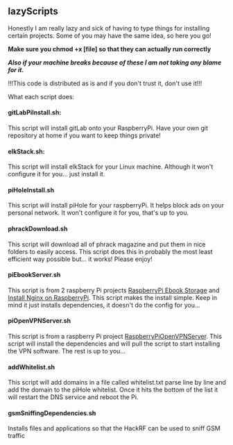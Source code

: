 ## lazyScripts
Honestly I am really lazy and sick of having to type things for installing certain projects. 
Some of you may have the same idea, so here you go!

**Make sure you chmod +x [file] so that they can actually run correctly**

**_Also if your machine breaks because of these I am not taking any blame for it._**

!!!This code is distributed as is and if you don't trust it, don't use it!!!

What each script does:

#### gitLabPiInstall.sh:
This script will install gitLab onto your RaspberryPi. Have your own git repository at home if you want to keep things private!

#### elkStack.sh:
This script will install elkStack for your Linux machine. Although it won't configure it for you... just install it.

#### piHoleInstall.sh
This script will install piHole for your raspberryPi. It helps block ads on your personal network. It won't configure it for you, that's up to you.

#### phrackDownload.sh
This script will download all of phrack magazine and put them in nice folders to easily access. This script does this in probably the most least efficient way possible but... it works! Please enjoy!

#### piEbookServer.sh
This script is from 2 raspberry Pi projects [RaspberryPi Ebook Storage](https://pimylifeup.com/raspberry-pi-ebook-server/) and [Install Nginx on RaspberryPi](https://pimylifeup.com/raspberry-pi-nginx/). This script makes the install simple. Keep in mind it just installs dependencies, it doesn't do the config for you...

#### piOpenVPNServer.sh
This script is from a raspberry Pi project [RaspberryPiOpenVPNServer](https://pimylifeup.com/raspberry-pi-vpn-server/). This script will install the dependencies and will pull the script to start installing the VPN software. The rest is up to you...

#### addWhitelist.sh
This script will add domains in a file called whitelist.txt parse line by line and add the domain to the piHole whitelist. Once it hits the bottom of the list it will restart the DNS service and reboot the Pi.

#### gsmSniffingDependencies.sh
Installs files and applications so that the HackRF can be used to sniff GSM traffic
